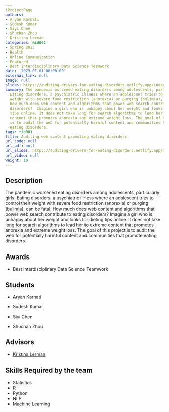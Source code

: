 ```yaml
---
!ProjectPage
authors:
- Aryan Karnati
- Sudesh Kumar
- Siyi Chen
- Shuchan Zhou
- Kristina Lerman
categories: &id001
- Spring 2023
- Health
- Online Communication
- Featured
- Best Interdisciplinary Data Science Teamwork
date: '2023-01-01 00:00:00'
external_link: null
image: null
slides: https://auditing-drivers-for-eating-disorders.netlify.app/index.html
summary: The pandemic worsened eating disorders among adolescents, particularly girls.
  Eating disorders, a psychiatric illness where an adolescent tries to control their
  weight with severe food restriction (anorexia) or purging (bulimia), can be fatal.
  How much does web content and algorithms that power web search contribute to eating
  disorders?  Imagine a girl who is unhappy about her weight and looks for dieting
  tips online. It does not take long for search algorithms to lead her to extreme
  content that promotes anorexia and extreme weight loss. The goal of this project
  is to audit the web for potentially harmful content and communities that promote
  eating disorders.
tags: *id001
title: Auditing web content promoting eating disorders
url_code: null
url_pdf: null
url_slides: https://auditing-drivers-for-eating-disorders.netlify.app/index.html
url_video: null
weight: 10
---
```

## Description

The pandemic worsened eating disorders among adolescents, particularly girls. Eating disorders, a psychiatric illness where an adolescent tries to control their weight with severe food restriction (anorexia) or purging (bulimia), can be fatal. How much does web content and algorithms that power web search contribute to eating disorders?  Imagine a girl who is unhappy about her weight and looks for dieting tips online. It does not take long for search algorithms to lead her to extreme content that promotes anorexia and extreme weight loss. The goal of this project is to audit the web for potentially harmful content and communities that promote eating disorders.



## Awards
* Best Interdisciplinary Data Science Teamwork





## Students

* Aryan Karnati

* Sudesh Kumar

* Siyi Chen

* Shuchan Zhou

## Advisors

* [Kristina Lerman](../../../author/kristina-lerman)

## Skills Required by the team


* Statistics
* R
* Python
* NLP
* Machine Learning